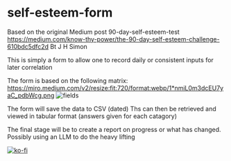 # self-esteem-form

Based on the original Medium post 90-day-self-esteem-test 
https://medium.com/know-thy-power/the-90-day-self-esteem-challenge-610bdc5dfc2d
Bt J H Simon

This is simply a form to allow one to record daily or consistent inputs for later correlation

The form is based on the following matrix:
https://miro.medium.com/v2/resize:fit:720/format:webp/1*nmiL0m3dcEU7yaC_pdbWcg.png
![fields](https://github.com/user-attachments/assets/aff575f9-95bc-4b3f-8d05-f359743e3955)

The form will save the data to CSV (dated)
Ths can then be retrieved and viewed in tabular format (answers given for each catagory)

The final stage will be to create a report on progress or what has changed. Possibly using an LLM to do the heavy lifting

[![ko-fi](https://ko-fi.com/img/githubbutton_sm.svg)](https://ko-fi.com/Z8Z218L728)
